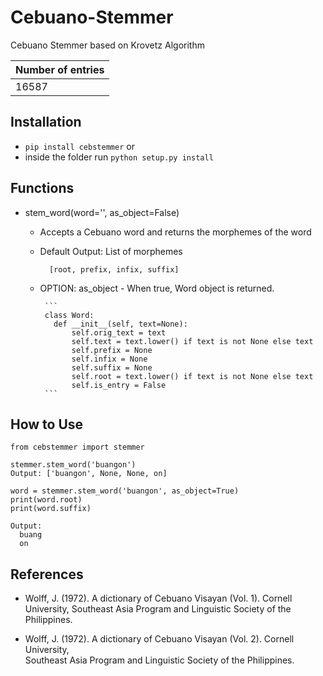 # Cebuano-Stemmer
Cebuano Stemmer based on Krovetz Algorithm


Number of entries |
--- |
16587 |


## Installation
* `pip install cebstemmer` or
* inside the folder run `python setup.py install`

## Functions
* stem_word(word='', as_object=False)
   - Accepts a Cebuano word and returns the morphemes of the word
   - Default Output: List of morphemes
      ```
        [root, prefix, infix, suffix]
      ```
   - OPTION:
        as_object
          - When true, Word object is returned.
          
          
          ```
          class Word:
            def __init__(self, text=None):
                self.orig_text = text
                self.text = text.lower() if text is not None else text
                self.prefix = None
                self.infix = None
                self.suffix = None
                self.root = text.lower() if text is not None else text
                self.is_entry = False
          ```
   
## How to Use
```
from cebstemmer import stemmer

stemmer.stem_word('buangon')
Output: ['buangon', None, None, on]

word = stemmer.stem_word('buangon', as_object=True)
print(word.root)
print(word.suffix)

Output:
  buang
  on
```

## References

* Wolff, J. (1972). A dictionary of Cebuano Visayan (Vol. 1). Cornell University, 
       Southeast Asia Program and Linguistic Society of the Philippines.

* Wolff, J. (1972). A dictionary of Cebuano Visayan (Vol. 2). Cornell University,  
                  Southeast Asia Program and Linguistic Society of the Philippines.

